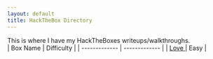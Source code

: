 ```yaml
---
layout: default
title: HackTheBox Directory
---
```

This is where I have my HackTheBoxes writeups/walkthroughs.
<br />
| Box Name  | Difficulty |
| ------------- | ------------- |
| <a href="https://susmdt.github.io/Nigerald/HTB/Love"> Love </a>  | Easy |
